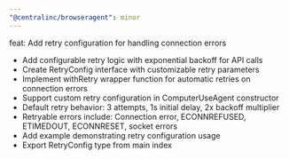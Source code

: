 ```yaml
---
"@centralinc/browseragent": minor
---
```


feat: Add retry configuration for handling connection errors

- Add configurable retry logic with exponential backoff for API calls
- Create RetryConfig interface with customizable retry parameters
- Implement withRetry wrapper function for automatic retries on connection errors
- Support custom retry configuration in ComputerUseAgent constructor
- Default retry behavior: 3 attempts, 1s initial delay, 2x backoff multiplier
- Retryable errors include: Connection error, ECONNREFUSED, ETIMEDOUT, ECONNRESET, socket errors
- Add example demonstrating retry configuration usage
- Export RetryConfig type from main index

